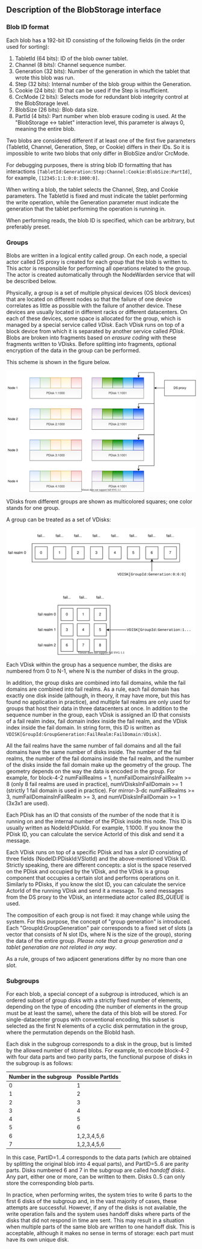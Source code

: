 ## Description of the BlobStorage interface

### Blob ID format

Each blob has a 192-bit ID consisting of the following fields (in the order used for sorting):

1. TabletId (64 bits): ID of the blob owner tablet.
2. Channel (8 bits): Channel sequence number.
3. Generation (32 bits): Number of the generation in which the tablet that wrote this blob was run.
4. Step (32 bits): Internal number of the blob group within the Generation.
5. Cookie (24 bits): ID that can be used if the Step is insufficient.
6. CrcMode (2 bits): Selects mode for redundant blob integrity control at the BlobStorage level.
7. BlobSize (26 bits): Blob data size.
8. PartId (4 bits): Part number when blob erasure coding is used. At the "BlobStorage <-> tablet" interaction level, this parameter is always 0, meaning the entire blob.

Two blobs are considered different if at least one of the first five parameters (TabletId, Channel, Generation, Step, or Cookie) differs in their IDs. So it is impossible to write two blobs that only differ in BlobSize and/or CrcMode.

For debugging purposes, there is string blob ID formatting that has interactions `[TabletId:Generation:Step:Channel:Cookie:BlobSize:PartId]`, for example, `[12345:1:1:0:0:1000:0]`.

When writing a blob, the tablet selects the Channel, Step, and Cookie parameters. The TabletId is fixed and must indicate the tablet performing the write operation, while the Generation parameter must indicate the generation that the tablet performing the operation is running in.

When performing reads, the blob ID is specified, which can be arbitrary, but preferably preset.

### Groups

Blobs are written in a logical entity called *group*. On each node, a special actor called DS proxy is created for each group that the blob is written to. This actor is responsible for performing all operations related to the group. The actor is created automatically through the NodeWarden service that will be described below.

Physically, a group is a set of multiple physical devices (OS block devices) that are located on different nodes so that the failure of one device correlates as little as possible with the failure of another device. These devices are usually located in different racks or different datacenters. On each of these devices, some space is allocated for the group, which is managed by a special service called *VDisk*. Each VDisk runs on top of a block device from which it is separated by another service called *PDisk*. Blobs are broken into fragments based on *erasure coding* with these fragments written to VDisks. Before splitting into fragments, optional encryption of the data in the group can be performed.

This scheme is shown in the figure below.

![PDisk, VDisk, and a group](../../_assets/Slide3_group_layout.svg)

VDisks from different groups are shown as multicolored squares; one color stands for one group.

A group can be treated as a set of VDisks:

![Group](../../_assets/Slide_group_content.svg)

Each VDisk within the group has a sequence number, the disks are numbered from 0 to N-1, where N is the number of disks in the group.

In addition, the group disks are combined into fail domains, while the fail domains are combined into fail realms. As a rule, each fail domain has exactly one disk inside (although, in theory, it may have more, but this has found no application in practice), and multiple fail realms are only used for groups that host their data in three datacenters at once. In addition to the sequence number in the group, each VDisk is assigned an ID that consists of a fail realm index, fail domain index inside the fail realm, and the VDisk index inside the fail domain. In string form, this ID is written as `VDISK[GroupId:GroupGeneration:FailRealm:FailDomain:VDisk]`.

All the fail realms have the same number of fail domains and all the fail domains have the same number of disks inside. The number of the fail realms, the number of the fail domains inside the fail realm, and the number of the disks inside the fail domain make up the geometry of the group. The geometry depends on the way the data is encoded in the group. For example, for block-4-2 numFailRealms = 1, numFailDomainsInFailRealm >= 8 (only 8 fail realms are used in practice), numVDisksInFailDomain >= 1 (strictly 1 fail domain is used in practice). For mirror-3-dc numFailRealms >= 3, numFailDomainsInFailRealm >= 3, and numVDisksInFailDomain >= 1 (3x3x1 are used).

Each PDisk has an ID that consists of the number of the node that it is running on and the internal number of the PDisk inside this node. This ID is usually written as NodeId:PDiskId. For example, 1:1000. If you know the PDisk ID, you can calculate the service ActorId of this disk and send it a message.

Each VDisk runs on top of a specific PDisk and has a *slot ID* consisting of three fields (NodeID:PDiskId:VSlotId) and the above-mentioned VDisk ID. Strictly speaking, there are different concepts: a slot is the space reserved on the PDisk and occupied by the VDisk, and the VDisk is a group component that occupies a certain slot and performs operations on it. Similarly to PDisks, if you know the slot ID, you can calculate the service ActorId of the running VDisk and send it a message. To send messages from the DS proxy to the VDisk, an intermediate actor called *BS_QUEUE* is used.

The composition of each group is not fixed: it may change while using the system. For this purpose, the concept of "group generation" is introduced. Each "GroupId:GroupGeneration" pair corresponds to a fixed set of slots (a vector that consists of N slot IDs, where N is the size of the group), storing the data of the entire group. *Please note that a group generation and a tablet generation are not related in any way*.

As a rule, groups of two adjacent generations differ by no more than one slot.

### Subgroups

For each blob, a special concept of a *subgroup* is introduced, which is an ordered subset of group disks with a strictly fixed number of elements, depending on the type of encoding (the number of elements in the group must be at least the same), where the data of this blob will be stored. For single-datacenter groups with conventional encoding, this subset is selected as the first N elements of a cyclic disk permutation in the group, where the permutation depends on the BlobId hash.

Each disk in the subgroup corresponds to a disk in the group, but is limited by the allowed number of stored blobs. For example, to encode block-4-2 with four data parts and two parity parts, the functional purpose of disks in the subgroup is as follows:

| Number in the subgroup | Possible PartIds |
| ------------------- | ------------------- |
| 0 | 1 |
| 1 | 2 |
| 2 | 3 |
| 3 | 4 |
| 4 | 5 |
| 5 | 6 |
| 6 | 1,2,3,4,5,6 |
| 7 | 1,2,3,4,5,6 |

In this case, PartID=1..4 corresponds to the data parts (which are obtained by splitting the original blob into 4 equal parts), and PartID=5..6 are parity parts. Disks numbered 6 and 7 in the subgroup are called *handoff disks*. Any part, either one or more, can be written to them. Disks 0..5 can only store the corresponding blob parts.

In practice, when performing writes, the system tries to write 6 parts to the first 6 disks of the subgroup and, in the vast majority of cases, these attempts are successful. However, if any of the disks is not available, the write operation fails and the system uses handoff disks where parts of the disks that did not respond in time are sent. This may result in a situation when multiple parts of the same blob are written to one handoff disk. This is acceptable, although it makes no sense in terms of storage: each part must have its own unique disk.

